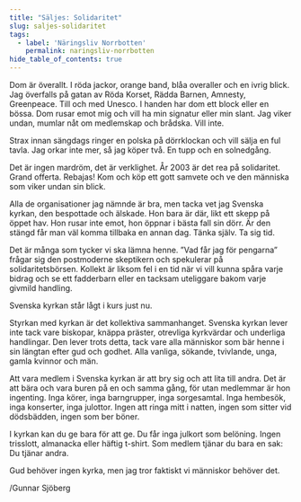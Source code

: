 ```yaml
---
title: "Säljes: Solidaritet"
slug: saljes-solidaritet
tags:
  - label: 'Näringsliv Norrbotten'
    permalink: naringsliv-norrbotten
hide_table_of_contents: true
---
```

Dom är överallt. I röda jackor, orange band, blåa overaller och en ivrig blick. Jag överfalls på gatan av Röda Korset, Rädda Barnen, Amnesty, Greenpeace. Till och med Unesco. I handen har dom ett block eller en bössa. Dom rusar emot mig och vill ha min signatur eller min slant. Jag viker undan, mumlar nåt om medlemskap och brådska. Vill inte.

<!--truncate-->

Strax innan sängdags ringer en polska på dörrklockan och vill sälja en ful tavla. Jag orkar inte mer, så jag köper två. En tupp och en solnedgång.

Det är ingen mardröm, det är verklighet. År 2003 är det rea på solidaritet. Grand offerta. Rebajas! Kom och köp ett gott samvete och ve den människa som viker undan sin blick.

Alla de organisationer jag nämnde är bra, men tacka vet jag Svenska kyrkan, den bespottade och älskade. Hon bara är där, likt ett skepp på öppet hav. Hon rusar inte emot, hon öppnar i bästa fall sin dörr. Är den stängd får man väl komma tillbaka en annan dag. Tänka själv. Ta sig tid.

Det är många som tycker vi ska lämna henne. ”Vad får jag för pengarna” frågar sig den postmoderne skeptikern och spekulerar på solidaritetsbörsen. Kollekt är liksom fel i en tid när vi vill kunna spåra varje bidrag och se ett fadderbarn eller en tacksam uteliggare bakom varje givmild handling.

Svenska kyrkan står lågt i kurs just nu.

Styrkan med kyrkan är det kollektiva sammanhanget. Svenska kyrkan lever inte tack vare biskopar, knäppa präster, otrevliga kyrkvärdar och underliga handlingar. Den lever trots detta, tack vare alla människor som bär henne i sin längtan efter gud och godhet. Alla vanliga, sökande, tvivlande, unga, gamla kvinnor och män.

Att vara medlem i Svenska kyrkan är att bry sig och att lita till andra. Det är att bära och vara buren på en och samma gång, för utan medlemmar är hon ingenting. Inga körer, inga barngrupper, inga sorgesamtal. Inga hembesök, inga konserter, inga julottor. Ingen att ringa mitt i natten, ingen som sitter vid dödsbädden, ingen som ber böner. 

I kyrkan kan du ge bara för att ge. Du får inga julkort som belöning. Ingen trisslott, almanacka eller häftig t-shirt. Som medlem tjänar du bara en sak: Du tjänar andra.

Gud behöver ingen kyrka, men jag tror faktiskt vi människor behöver det.

/Gunnar Sjöberg
